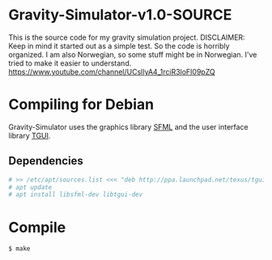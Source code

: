 ﻿# Gravity-Simulator-v1.0-SOURCE

This is the source code for my gravity simulation project. DISCLAIMER: Keep in
mind it started out as a simple test. So the code is horribly organized. I am
also Norwegian, so some stuff might be in Norwegian. I've tried to make it
easier to understand. https://www.youtube.com/channel/UCslIyA4_1rciR3loFI09pZQ


# Compiling for Debian

Gravity-Simulator uses the graphics library [SFML](http://www.sfml-dev.org/)
and the user interface library [TGUI](https://www.tgui.eu/).

## Dependencies

```bash
# >> /etc/apt/sources.list <<< "deb http://ppa.launchpad.net/texus/tgui/ubuntu xenial main"
# apt update
# apt install libsfml-dev libtgui-dev
```

# Compile

```bash
$ make
```
